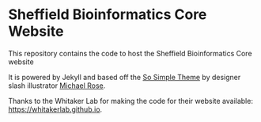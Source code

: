 # Sheffield Bioinformatics Core Website

This repository contains the code to host the Sheffield Bioinformatics Core website

It is powered by Jekyll and based off the [So Simple Theme](http://mmistakes.github.io/so-simple-theme) by designer slash illustrator [Michael Rose](http://mademistakes.com). 

Thanks to the Whitaker Lab for making the code for their website available: https://whitakerlab.github.io.

